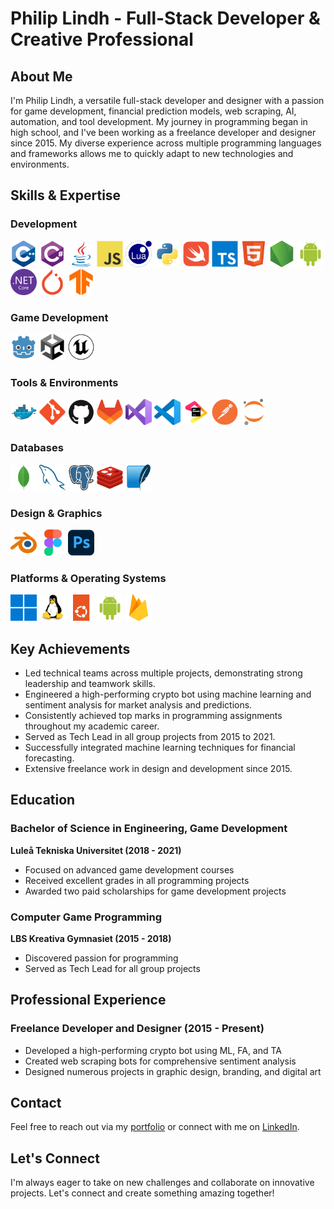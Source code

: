 # Philip Lindh - Full-Stack Developer & Creative Professional

## About Me

I'm Philip Lindh, a versatile full-stack developer and designer with a passion for game development, financial prediction models, web scraping, AI, automation, and tool development. My journey in programming began in high school, and I've been working as a freelance developer and designer since 2015. My diverse experience across multiple programming languages and frameworks allows me to quickly adapt to new technologies and environments.

## Skills & Expertise

### Development

<p>
    <img src="res/cplusplus.svg" width="42" height="42" alt="C++"/>
    <img src="res/csharp.svg" width="42" height="42" alt="C#"/>
    <img src="res/java.svg" width="42" height="42" alt="Java"/>
    <img src="res/javascript.svg" width="42" height="42" alt="JavaScript"/>
    <img src="res/lua.svg" width="42" height="42" alt="Lua"/>
    <img src="res/python.svg" width="42" height="42" alt="Python"/>
    <img src="res/swift.svg" width="42" height="42" alt="Swift"/>
    <img src="res/typescript.svg" width="42" height="42" alt="TypeScript"/>
    <img src="res/html5.svg" width="42" height="42" alt="HTML5"/>
    <img src="res/nodejs.svg" width="42" height="42" alt="Node.js"/>
    <img src="res/android.svg" width="42" height="42" alt="Android"/>
    <img src="res/dotnetcore.svg" width="42" height="42" alt=".NET Core"/>
    <img src="res/pytorch.svg" width="42" height="42" alt="PyTorch"/>
    <img src="res/tensorflow.svg" width="42" height="42" alt="TensorFlow"/>
</p>

### Game Development

<p>
    <img src="res/godot.svg" width="42" height="42" alt="Godot"/>
    <img src="res/unity.svg" width="42" height="42" alt="Unity"/>
    <img src="res/unrealengine.svg" width="42" height="42" alt="Unreal Engine"/>
</p>

### Tools & Environments

<p>
    <img src="res/docker.svg" width="42" height="42" alt="Docker"/>
    <img src="res/git.svg" width="42" height="42" alt="Git"/>
    <img src="res/github.svg" width="42" height="42" alt="GitHub"/>
    <img src="res/gitlab.svg" width="42" height="42" alt="GitLab"/>
    <img src="res/visualstudio.svg" width="42" height="42" alt="Visual Studio"/>
    <img src="res/vscode.svg" width="42" height="42" alt="VS Code"/>
    <img src="res/jetbrains.svg" width="42" height="42" alt="JetBrains"/>
    <img src="res/postman.svg" width="42" height="42" alt="Postman"/>
    <img src="res/jupyter.svg" width="42" height="42" alt="Jupyter"/>
</p>

### Databases

<p>
    <img src="res/mongodb.svg" width="42" height="42" alt="MongoDB"/>
    <img src="res/mysql.svg" width="42" height="42" alt="MySQL"/>
    <img src="res/postgresql.svg" width="42" height="42" alt="PostgreSQL"/>
    <img src="res/redis.svg" width="42" height="42" alt="Redis"/>
    <img src="res/sqlite.svg" width="42" height="42" alt="SQLite"/>
</p>

### Design & Graphics

<p>
    <img src="res/blender.svg" width="42" height="42" alt="Blender"/>
    <img src="res/figma.svg" width="42" height="42" alt="Figma"/>
    <img src="res/photoshop.svg" width="42" height="42" alt="Photoshop"/>
</p>

### Platforms & Operating Systems

<p>
    <img src="res/windows11.svg" width="42" height="42" alt="Windows"/>
    <img src="res/linux.svg" width="42" height="42" alt="Linux"/>
    <img src="res/ubuntu.svg" width="42" height="42" alt="Ubuntu"/>
    <img src="res/android.svg" width="42" height="42" alt="Android"/>
    <img src="res/firebase.svg" width="42" height="42" alt="Firebase"/>
</p>

## Key Achievements

- Led technical teams across multiple projects, demonstrating strong leadership and teamwork skills.
- Engineered a high-performing crypto bot using machine learning and sentiment analysis for market analysis and predictions.
- Consistently achieved top marks in programming assignments throughout my academic career.
- Served as Tech Lead in all group projects from 2015 to 2021.
- Successfully integrated machine learning techniques for financial forecasting.
- Extensive freelance work in design and development since 2015.

## Education

### Bachelor of Science in Engineering, Game Development

**Luleå Tekniska Universitet (2018 - 2021)**

- Focused on advanced game development courses
- Received excellent grades in all programming projects
- Awarded two paid scholarships for game development projects

### Computer Game Programming

**LBS Kreativa Gymnasiet (2015 - 2018)**

- Discovered passion for programming
- Served as Tech Lead for all group projects

## Professional Experience

### Freelance Developer and Designer (2015 - Present)

- Developed a high-performing crypto bot using ML, FA, and TA
- Created web scraping bots for comprehensive sentiment analysis
- Designed numerous projects in graphic design, branding, and digital art

## Contact

Feel free to reach out via my [portfolio](https://www.philip-lindh.com/) or connect with me on [LinkedIn](https://www.linkedin.com/in/philip-lindh/).

## Let's Connect

I'm always eager to take on new challenges and collaborate on innovative projects. Let's connect and create something amazing together!
